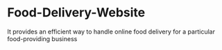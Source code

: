 # Food-Delivery-Website
It provides an efficient way to handle online food delivery for  a particular food-providing business
